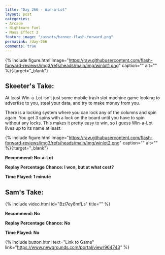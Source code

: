 ```yaml
---
title: "Day 266 - Win-a-Lot"
layout: post
categories:
- Arcade
- Nightmare Fuel
- Mass Effect 3
feature_image: "/assets/banner-flash-forward.png"
permalink: /day-266
comments: true
---
```


{% include figure.html image="https://raw.githubusercontent.com/flash-forward-reviews/img3/refs/heads/main/img/winlot1.png" caption="" alt="" %}{:target="_blank"}
 
## Skeeter's Take:

At least Win-a-Lot isn’t just some mobile trash slot machine game looking to advertise to you, steal your data, and try to make money from you. 

There is a locking system where you can lock any of the columns and spin again. You get 3 spins with a lock on the board until you have to spin without any locks. This makes it pretty easy to win, so I guess Win-a-Lot lives up to its name at least. 

{% include figure.html image="https://raw.githubusercontent.com/flash-forward-reviews/img3/refs/heads/main/img/winlot2.png" caption="" alt="" %}{:target="_blank"}

**Recommend: No-a-Lot**

**Replay Percentage Chance: I won, but at what cost?**

**Time Played: 1 minute**

## Sam's Take:

{% include video.html id="BzI7ey8mfLs" title="" %}

**Recommend: No**

**Replay Percentage Chance:  No**

**Time Played:  No**

{% include button.html text="Link to Game" link="https://www.newgrounds.com/portal/view/964743" %}